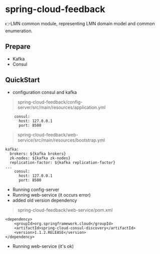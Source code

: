 spring-cloud-feedback
=================
:point_right:LMN common module, representing LMN domain model and common enumeration.

Prepare
-------
* Kafka
* Consul

QuickStart
-----
* configuration consul and kafka
> spring-cloud-feedback/config-server/src/main/resources/application.yml

```
    consul:
      host: 127.0.0.1
      port: 8500
```

> spring-cloud-feedback/web-service/src/main/resources/bootstrap.yml

```
kafka:
  brokers: ${kafka brokers}
  zk-nodes: ${kafka zk-nodes}
  replication-factor: ${kafka replication-factor}
...
    consul:
      host: 127.0.0.1
      port: 8500
```
* Running config-server
* Running web-service (it occurs error)
* added old version dependency
> spring-cloud-feedback/web-service/pom.xml

```
<dependency>
    <groupId>org.springframework.cloud</groupId>
    <artifactId>spring-cloud-consul-discovery</artifactId>
    <version>1.1.2.RELEASE</version>
</dependency>
```
* Running web-service (it's ok)